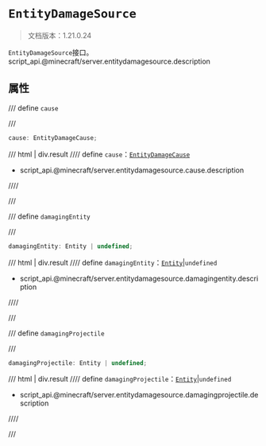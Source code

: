 # `EntityDamageSource`

> 文档版本：1.21.0.24

`EntityDamageSource`接口。script_api.@minecraft/server.entitydamagesource.description

## 属性

/// define
`cause`


///

```js
cause: EntityDamageCause;
```

/// html | div.result
//// define
`cause`：[`EntityDamageCause`](./entitydamagecause.md)

- script_api.@minecraft/server.entitydamagesource.cause.description


////

///


/// define
`damagingEntity`


///

```js
damagingEntity: Entity | undefined;
```

/// html | div.result
//// define
`damagingEntity`：[`Entity`](./entity.md)|`undefined`

- script_api.@minecraft/server.entitydamagesource.damagingentity.description


////

///


/// define
`damagingProjectile`


///

```js
damagingProjectile: Entity | undefined;
```

/// html | div.result
//// define
`damagingProjectile`：[`Entity`](./entity.md)|`undefined`

- script_api.@minecraft/server.entitydamagesource.damagingprojectile.description


////

///

